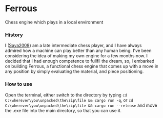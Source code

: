 # Ferrous
Chess engine which plays in a local environment

### History
I ([Sava2008](https://github.com/Sava2008)) am a late intermediate chess player, and I have always admired how a machine can play better than any human being. I've been considering the idea of making my own engine for a few months now. I decided that I had enough competence to fullfil the dream, so, I embarked on building Ferrous, a functional chess engine that comes up with a move in any position by simply evaluating the material, and piece positioning.

### How to use
Open the terminal, either switch to the directory by typing `cd C:\wherever\you\unpacked\the\zip\file && cargo run -q`, or `cd C:\wherever\you\unpacked\the\zip\file && cargo run --release` and move the .exe file into the main directory, so that you can use it.
